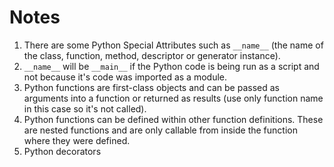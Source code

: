 # Notes
1. There are some Python Special Attributes such as `__name__` (the name of the class, function, method, descriptor or generator instance).
2. `__name__` will be `__main__` if the Python code is being run as a script and not because it's code was imported as a module.
3. Python functions are first-class objects and can be passed as arguments into a function or returned as results (use only function name in this case so it's not called).
4. Python functions can be defined within other function definitions. These are nested functions and are only callable from inside the function where they were defined.
5. Python decorators